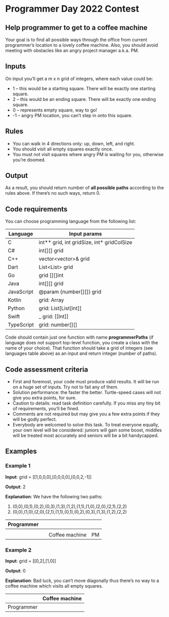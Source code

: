 # Programmer Day 2022 Contest

## Help programmer to get to a coffee machine

Your goal is to find all possible ways through the office from current programmer’s location to a lovely coffee machine. Also, you should avoid meeting with obstacles like an angry project manager a.k.a. PM.

## Inputs

On input you’ll get a m x n grid of integers, where each value could be:
* 1 – this would be a starting square. There will be exactly one starting square.
* 2 – this would be an ending square. There will be exactly one ending square.
* 0 – represents empty square, way to go!
* -1 – angry PM location, you can’t step in onto this square.

## Rules

* You can walk in 4 directions only: up, down, left, and right.
* You should visit all empty squares exactly once.
* You must not visit squares where angry PM is waiting for you, otherwise you’re doomed.

## Output

As a result, you should return number of **all possible paths** according to the rules above. If there’s no such ways, return 0.

## Code requirements

You can choose programming language from the following list:

| Language   | Input params                               |
| ---------- | ------------------------------------------ |
| C	         | int** grid, int gridSize, int* gridColSize |
| C#         | int[][] grid                               |
| C++        | vector<vector<int>>& grid                  |
| Dart       | List<List<int>> grid                       |
| Go         | grid [][]int                               |
| Java       | int[][] grid                               |
| JavaScript | @param {number[][]} grid                   |
| Kotlin     | grid: Array<IntArray>                      |
| Python     | grid: List[List[int]]                      |
| Swift      | _ grid: [[Int]]                            |
| TypeScript | grid: number[][]                           |

Code should contain just one function with name **programmerPaths** (if language does not support top-level function, you create a class with the name of your choice).
That function should take a grid of integers (see languages table above) as an input and return integer (number of paths).

## Code assessment criteria

* First and foremost, your code must produce valid results. It will be run on a huge set of inputs. Try not to fail any of them.
* Solution performance: the faster the better. Turtle-speed cases will not give you extra points, for sure.
* Caution to details: read task definition carefully. If you miss any tiny bit of requirements, you’ll be fined.
* Comments are not required but may give you a few extra points if they will be godly perfect.
* Everybody are welcomed to solve this task. To treat everyone equally, your own level will be considered: juniors will gain some boost, middles will be treated most accurately and seniors will be a bit handycapped.

## Examples

### Example 1

**Input**: grid = [[1,0,0,0],[0,0,0,0],[0,0,2,-1]]

**Output**: 2

**Explanation**: We have the following two paths: 

1. (0,0),(0,1),(0,2),(0,3),(1,3),(1,2),(1,1),(1,0),(2,0),(2,1),(2,2)
2. (0,0),(1,0),(2,0),(2,1),(1,1),(0,1),(0,2),(0,3),(1,3),(1,2),(2,2)

| Programmer |            |                |    |
| ---------- | ---------- | -------------- | -- |
|            |            |                |    |
|            |            | Coffee machine | PM |

### Example 2

**Input**: grid = [[0,2],[1,0]]

**Output**: 0

**Explanation**: Bad luck, you can’t move diagonally thus there’s no way to a coffee machine which visits all empty squares.

|            | Coffee machine |
| ---------- | -------------- |
| Programmer |                |
